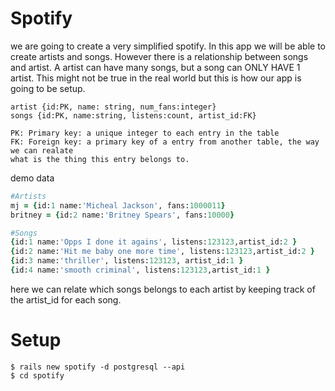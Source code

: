 # Spotify
we are going to create a very simplified spotify. In this app we will be able to create artists and songs. However there is a relationship between songs and artist.  A artist can have many songs, but a song can ONLY HAVE 1 artist.  This might not be true in the real world but this is how our app is going to be setup.

```
artist {id:PK, name: string, num_fans:integer}
songs {id:PK, name:string, listens:count, artist_id:FK}

PK: Primary key: a unique integer to each entry in the table
FK: Foreign key: a primary key of a entry from another table, the way we can realate 
what is the thing this entry belongs to.
```

demo data
```ruby
#Artists
mj = {id:1 name:'Micheal Jackson', fans:1000011}
britney = {id:2 name:'Britney Spears', fans:10000}

#Songs
{id:1 name:'Opps I done it agains', listens:123123,artist_id:2 }
{id:2 name:'Hit me baby one more time', listens:123123,artist_id:2 }
{id:3 name:'thriller', listens:123123, artist_id:1 }
{id:4 name:'smooth criminal', listens:123123,artist_id:1 }
```

here we can relate which songs belongs to each artist by keeping track of the artist_id for each song.

# Setup
```
$ rails new spotify -d postgresql --api
$ cd spotify
```

